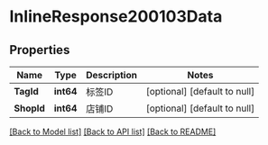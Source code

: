 # InlineResponse200103Data

## Properties
Name | Type | Description | Notes
------------ | ------------- | ------------- | -------------
**TagId** | **int64** | 标签ID | [optional] [default to null]
**ShopId** | **int64** | 店铺ID | [optional] [default to null]

[[Back to Model list]](../README.md#documentation-for-models) [[Back to API list]](../README.md#documentation-for-api-endpoints) [[Back to README]](../README.md)

